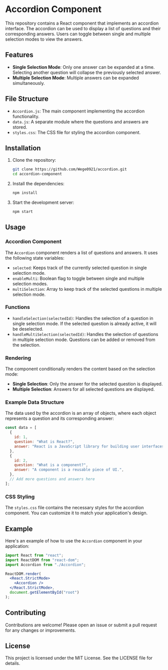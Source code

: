 # Accordion Component

This repository contains a React component that implements an accordion interface. The accordion can be used to display a list of questions and their corresponding answers. Users can toggle between single and multiple selection modes to view the answers.

## Features

- **Single Selection Mode**: Only one answer can be expanded at a time. Selecting another question will collapse the previously selected answer.
- **Multiple Selection Mode**: Multiple answers can be expanded simultaneously.

## File Structure

- `Accordion.js`: The main component implementing the accordion functionality.
- `data.js`: A separate module where the questions and answers are stored.
- `styles.css`: The CSS file for styling the accordion component.

## Installation

1. Clone the repository:

   ```sh
   git clone https://github.com/Wege0921/accordion.git
   cd accordion-component
   ```

2. Install the dependencies:

   ```sh
   npm install
   ```

3. Start the development server:
   ```sh
   npm start
   ```

## Usage

### Accordion Component

The `Accordion` component renders a list of questions and answers. It uses the following state variables:

- `selected`: Keeps track of the currently selected question in single selection mode.
- `enableMulti`: Boolean flag to toggle between single and multiple selection modes.
- `multiSelection`: Array to keep track of the selected questions in multiple selection mode.

### Functions

- `handleSelection(selectedId)`: Handles the selection of a question in single selection mode. If the selected question is already active, it will be deselected.
- `handleMultiSelection(selectedId)`: Handles the selection of questions in multiple selection mode. Questions can be added or removed from the selection.

### Rendering

The component conditionally renders the content based on the selection mode:

- **Single Selection**: Only the answer for the selected question is displayed.
- **Multiple Selection**: Answers for all selected questions are displayed.

### Example Data Structure

The data used by the accordion is an array of objects, where each object represents a question and its corresponding answer:

```js
const data = [
  {
    id: 1,
    question: "What is React?",
    answer: "React is a JavaScript library for building user interfaces.",
  },
  {
    id: 2,
    question: "What is a component?",
    answer: "A component is a reusable piece of UI.",
  },
  // Add more questions and answers here
];
```

### CSS Styling

The `styles.css` file contains the necessary styles for the accordion component. You can customize it to match your application's design.

## Example

Here's an example of how to use the `Accordion` component in your application:

```jsx
import React from "react";
import ReactDOM from "react-dom";
import Accordion from "./Accordion";

ReactDOM.render(
  <React.StrictMode>
    <Accordion />
  </React.StrictMode>,
  document.getElementById("root")
);
```

## Contributing

Contributions are welcome! Please open an issue or submit a pull request for any changes or improvements.

## License

This project is licensed under the MIT License. See the LICENSE file for details.
